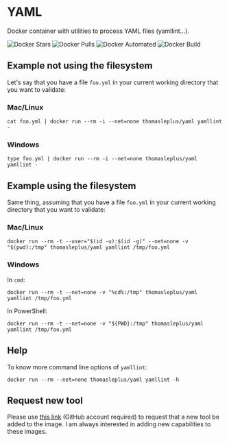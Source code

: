 # YAML

Docker container with utilities to process YAML files (yamllint...).

![Docker Stars](https://img.shields.io/docker/stars/thomasleplus/yaml.svg)
![Docker Pulls](https://img.shields.io/docker/pulls/thomasleplus/yaml.svg)
![Docker Automated](https://img.shields.io/docker/automated/thomasleplus/yaml.svg)
![Docker Build](https://img.shields.io/docker/build/thomasleplus/yaml.svg)

## Example not using the filesystem

Let's say that you have a file `foo.yml` in your current working directory that you want to validate:

### Mac/Linux

```
cat foo.yml | docker run --rm -i --net=none thomasleplus/yaml yamllint -
```

### Windows

```
type foo.yml | docker run --rm -i --net=none thomasleplus/yaml yamllint -
```

## Example using the filesystem

Same thing, assuming that you have a file `foo.yml` in your current working directory that you want to validate:

### Mac/Linux

```
docker run --rm -t --user="$(id -u):$(id -g)" --net=none -v "$(pwd):/tmp" thomasleplus/yaml yamllint /tmp/foo.yml
```

### Windows

In `cmd`:

```
docker run --rm -t --net=none -v "%cd%:/tmp" thomasleplus/yaml yamllint /tmp/foo.yml
```

In PowerShell:

```
docker run --rm -t --net=none -v "${PWD}:/tmp" thomasleplus/yaml yamllint /tmp/foo.yml
```

## Help

To know more command line options of `yamllint`:

```
docker run --rm --net=none thomasleplus/yaml yamllint -h
```

## Request new tool

Please use [this link](https://github.com/thomasleplus/docker-yaml/issues/new?assignees=thomasleplus&labels=enhancement&template=feature_request.md&title=%5BFEAT%5D) (GitHub account required) to request that a new tool be added to the image. I am always interested in adding new capabilities to these images.
